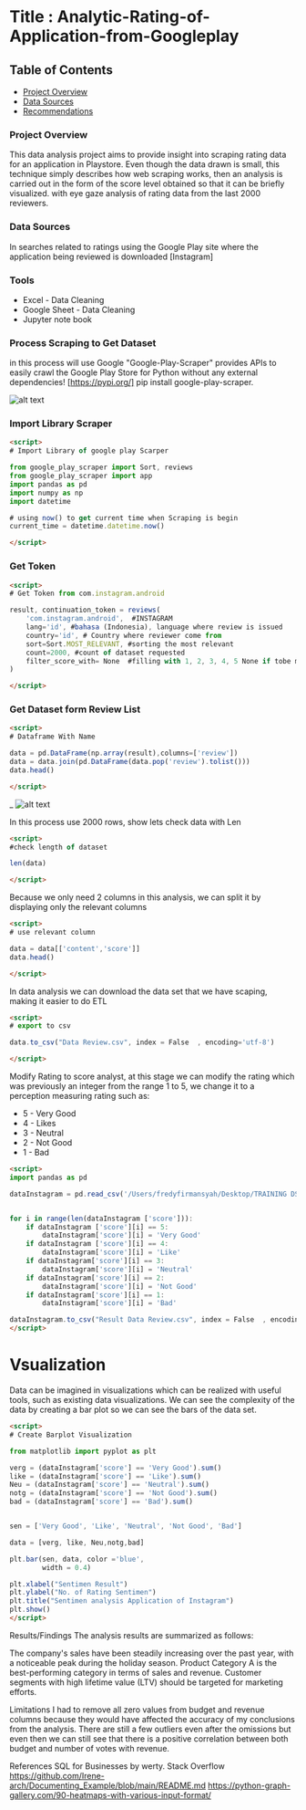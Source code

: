 # Title : Analytic-Rating-of-Application-from-Googleplay



## Table of Contents

- [Project Overview](#project-overview)
- [Data Sources](#data-sources)
- [Recommendations](#recommendations)

### Project Overview
This data analysis project aims to provide insight into scraping rating data for an application in Playstore. Even though the data drawn is small, this technique simply describes how web scraping works, then an analysis is carried out in the form of the score level obtained so that it can be briefly visualized. with eye gaze analysis of rating data from the last 2000 reviewers.



### Data Sources
In searches related to ratings using the Google Play site where the application being reviewed is downloaded [Instagram] 

### Tools
- Excel - Data Cleaning
- Google Sheet - Data Cleaning
- Jupyter note book


### Process Scraping to Get Dataset
in this process will use Google "Google-Play-Scraper" provides APIs to easily crawl the Google Play Store for Python without any external dependencies! [https://pypi.org/]
pip install google-play-scraper.


![alt text](https://fredyfirmansyah107.wordpress.com/wp-content/uploads/2024/08/screen-shot-2024-08-26-at-08.49.12.png?w=724)

### Import Library Scraper

```html
<script>
# Import Library of google play Scarper

from google_play_scraper import Sort, reviews
from google_play_scraper import app
import pandas as pd
import numpy as np
import datetime

# using now() to get current time when Scraping is begin
current_time = datetime.datetime.now()

</script>
```

### Get Token
```html
<script>
# Get Token from com.instagram.android

result, continuation_token = reviews(
    'com.instagram.android',  #INSTAGRAM
    lang='id', #bahasa (Indonesia), language where review is issued
    country='id', # Country where reviewer come from
    sort=Sort.MOST_RELEVANT, #sorting the most relevant
    count=2000, #count of dataset requested
    filter_score_with= None  #filling with 1, 2, 3, 4, 5 None if tobe mixed
)

</script>
```

### Get Dataset form Review List
```html
<script>
# Dataframe With Name

data = pd.DataFrame(np.array(result),columns=['review'])
data = data.join(pd.DataFrame(data.pop('review').tolist()))
data.head()

</script>
```
_
![alt text](https://fredyfirmansyah107.wordpress.com/wp-content/uploads/2024/08/screen-shot-2024-08-26-at-08.59.48.png?w=1024)


In this process use 2000 rows, show lets check data with Len
```html
<script>
#check length of dataset

len(data)

</script>
```
Because we only need 2 columns in this analysis, we can split it by displaying only the relevant columns


```html
<script>
# use relevant column 

data = data[['content','score']]
data.head()

</script>
```

In data analysis we can download the data set that we have scaping, making it easier to do ETL

```html
<script>
# export to csv 

data.to_csv("Data Review.csv", index = False  , encoding='utf-8')

</script>
```
Modify Rating to score analyst, at this stage we can modify the rating which was previously an integer from the range 1 to 5, we change it to a perception measuring rating such as: 
- 5 - Very Good
- 4 - Likes
- 3 - Neutral
- 2 - Not Good
- 1 - Bad

```html
<script>
import pandas as pd

dataInstagram = pd.read_csv('/Users/fredyfirmansyah/Desktop/TRAINING DS/Data Review.csv')


for i in range(len(dataInstagram ['score'])):
    if dataInstagram ['score'][i] == 5:
        dataInstagram['score'][i] = 'Very Good'
    if dataInstagram ['score'][i] == 4:
        dataInstagram['score'][i] = 'Like'
    if dataInstagram['score'][i] == 3:
        dataInstagram['score'][i] = 'Neutral'
    if dataInstagram['score'][i] == 2:
        dataInstagram['score'][i] = 'Not Good'
    if dataInstagram['score'][i] == 1:
        dataInstagram['score'][i] = 'Bad'

dataInstagram.to_csv("Result Data Review.csv", index = False  , encoding='utf-8')
</script>
```
# Vsualization

Data can be imagined in visualizations which can be realized with useful tools, such as existing data visualizations. We can see the complexity of the data by creating a bar plot so we can see the bars of the data set.

```html
<script>
# Create Barplot Visualization

from matplotlib import pyplot as plt

verg = (dataInstagram['score'] == 'Very Good').sum()
like = (dataInstagram['score'] == 'Like').sum()
Neu = (dataInstagram['score'] == 'Neutral').sum()
notg = (dataInstagram['score'] == 'Not Good').sum()
bad = (dataInstagram['score'] == 'Bad').sum()


sen = ['Very Good', 'Like', 'Neutral', 'Not Good', 'Bad']

data = [verg, like, Neu,notg,bad]

plt.bar(sen, data, color ='blue', 
        width = 0.4)

plt.xlabel("Sentimen Result")
plt.ylabel("No. of Rating Sentimen")
plt.title("Sentimen analysis Application of Instagram")
plt.show()
</script>
```








Results/Findings
The analysis results are summarized as follows:

The company's sales have been steadily increasing over the past year, with a noticeable peak during the holiday season.
Product Category A is the best-performing category in terms of sales and revenue.
Customer segments with high lifetime value (LTV) should be targeted for marketing efforts.

Limitations
I had to remove all zero values from budget and revenue columns because they would have affected the accuracy of my conclusions from the analysis. There are still a few outliers even after the omissions but even then we can still see that there is a positive correlation between both budget and number of votes with revenue.

References
SQL for Businesses by werty.
Stack Overflow
https://github.com/Irene-arch/Documenting_Example/blob/main/README.md
https://python-graph-gallery.com/90-heatmaps-with-various-input-format/

